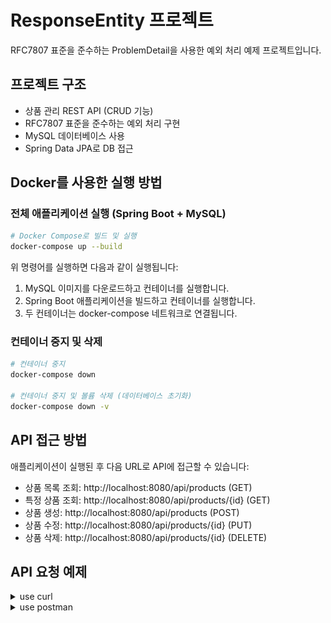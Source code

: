# ResponseEntity 프로젝트

RFC7807 표준을 준수하는 ProblemDetail을 사용한 예외 처리 예제 프로젝트입니다.

## 프로젝트 구조

- 상품 관리 REST API (CRUD 기능)
- RFC7807 표준을 준수하는 예외 처리 구현
- MySQL 데이터베이스 사용
- Spring Data JPA로 DB 접근

## Docker를 사용한 실행 방법

### 전체 애플리케이션 실행 (Spring Boot + MySQL)

```bash
# Docker Compose로 빌드 및 실행
docker-compose up --build
```

위 명령어를 실행하면 다음과 같이 실행됩니다:
1. MySQL 이미지를 다운로드하고 컨테이너를 실행합니다.
2. Spring Boot 애플리케이션을 빌드하고 컨테이너를 실행합니다.
3. 두 컨테이너는 docker-compose 네트워크로 연결됩니다.

### 컨테이너 중지 및 삭제

```bash
# 컨테이너 중지
docker-compose down

# 컨테이너 중지 및 볼륨 삭제 (데이터베이스 초기화)
docker-compose down -v
```

## API 접근 방법

애플리케이션이 실행된 후 다음 URL로 API에 접근할 수 있습니다:

- 상품 목록 조회: http://localhost:8080/api/products (GET)
- 특정 상품 조회: http://localhost:8080/api/products/{id} (GET)
- 상품 생성: http://localhost:8080/api/products (POST)
- 상품 수정: http://localhost:8080/api/products/{id} (PUT)
- 상품 삭제: http://localhost:8080/api/products/{id} (DELETE)

## API 요청 예제

<Details>
   <summary>use curl</summary>

```bash
curl -X POST http://localhost:8080/api/products \
  -H "Content-Type: application/json" \
  -d '{"name":"테스트 상품","description":"테스트 상품 설명","price":10000,"stockQuantity":100}'
```

### 상품 목록 조회 예시

```bash
curl -X GET http://localhost:8080/api/products
```
</Details>

<details>
   <summary>use postman</summary>

**test in a local environment, you need to install the app!**
1. [using web](https://postman.com) or [install app](https://www.postman.com/downloads/)
2. import collection with json file  
   ![image](/docs/document-import.png)  
   ![image](/docs/document-drop.png)
3. test the API with the collection  
   ![image](/docs/document-collection-test.png)
</details>